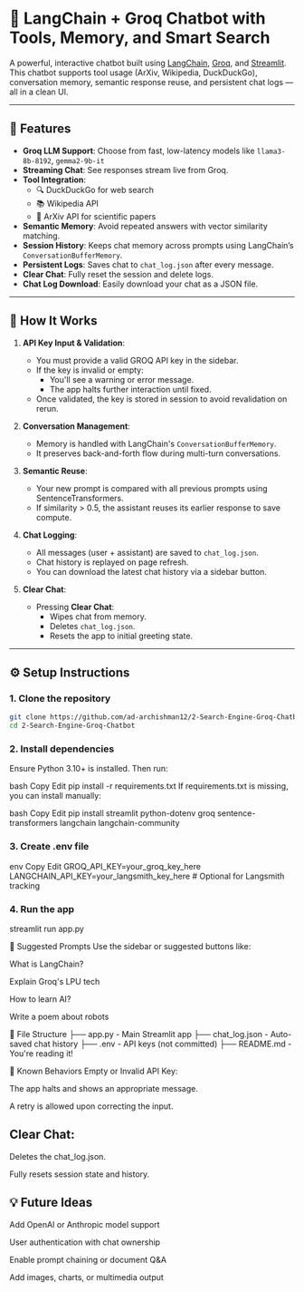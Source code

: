# 🤖 LangChain + Groq Chatbot with Tools, Memory, and Smart Search

A powerful, interactive chatbot built using [LangChain](https://www.langchain.com/), [Groq](https://groq.com/), and [Streamlit](https://streamlit.io/). This chatbot supports tool usage (ArXiv, Wikipedia, DuckDuckGo), conversation memory, semantic response reuse, and persistent chat logs — all in a clean UI.

---

## 🚀 Features

- **Groq LLM Support**: Choose from fast, low-latency models like `llama3-8b-8192`, `gemma2-9b-it`
- **Streaming Chat**: See responses stream live from Groq.
- **Tool Integration**: 
  - 🔍 DuckDuckGo for web search  
  - 📚 Wikipedia API  
  - 📄 ArXiv API for scientific papers
- **Semantic Memory**: Avoid repeated answers with vector similarity matching.
- **Session History**: Keeps chat memory across prompts using LangChain’s `ConversationBufferMemory`.
- **Persistent Logs**: Saves chat to `chat_log.json` after every message.
- **Clear Chat**: Fully reset the session and delete logs.
- **Chat Log Download**: Easily download your chat as a JSON file.

---

## 🧠 How It Works

1. **API Key Input & Validation**:
   - You must provide a valid GROQ API key in the sidebar.
   - If the key is invalid or empty:
     - You'll see a warning or error message.
     - The app halts further interaction until fixed.
   - Once validated, the key is stored in session to avoid revalidation on rerun.

2. **Conversation Management**:
   - Memory is handled with LangChain's `ConversationBufferMemory`.
   - It preserves back-and-forth flow during multi-turn conversations.

3. **Semantic Reuse**:
   - Your new prompt is compared with all previous prompts using SentenceTransformers.
   - If similarity > 0.5, the assistant reuses its earlier response to save compute.

4. **Chat Logging**:
   - All messages (user + assistant) are saved to `chat_log.json`.
   - Chat history is replayed on page refresh.
   - You can download the latest chat history via a sidebar button.

5. **Clear Chat**:
   - Pressing **Clear Chat**:
     - Wipes chat from memory.
     - Deletes `chat_log.json`.
     - Resets the app to initial greeting state.

---

## ⚙️ Setup Instructions

### 1. Clone the repository

```bash
git clone https://github.com/ad-archishman12/2-Search-Engine-Groq-Chatbot.git
cd 2-Search-Engine-Groq-Chatbot
```

### 2. Install dependencies
Ensure Python 3.10+ is installed. Then run:

bash
Copy
Edit
pip install -r requirements.txt
If requirements.txt is missing, you can install manually:

bash
Copy
Edit
pip install streamlit python-dotenv groq sentence-transformers langchain langchain-community

### 3. Create .env file
env
Copy
Edit
GROQ_API_KEY=your_groq_key_here
LANGCHAIN_API_KEY=your_langsmith_key_here  # Optional for Langsmith tracking

### 4. Run the app
streamlit run app.py

📝 Suggested Prompts
Use the sidebar or suggested buttons like:

What is LangChain?

Explain Groq's LPU tech

How to learn AI?

Write a poem about robots

📂 File Structure
├── app.py               - Main Streamlit app
├── chat_log.json        - Auto-saved chat history
├── .env                 - API keys (not committed)
├── README.md            - You're reading it!

🛑 Known Behaviors
Empty or Invalid API Key:

The app halts and shows an appropriate message.

A retry is allowed upon correcting the input.

## Clear Chat:
Deletes the chat_log.json.

Fully resets session state and history.

## 💡 Future Ideas
Add OpenAI or Anthropic model support

User authentication with chat ownership

Enable prompt chaining or document Q&A

Add images, charts, or multimedia output
